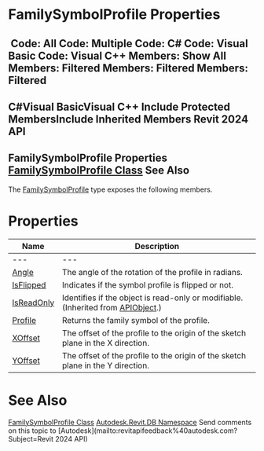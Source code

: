 # FamilySymbolProfile Properties

﻿
 Code: All Code: Multiple Code: C# Code: Visual Basic Code: Visual C++  Members: Show All Members: Filtered Members: Filtered Members: Filtered   
---  
C#Visual BasicVisual C++
Include Protected MembersInclude Inherited Members
Revit 2024 API  
---  
FamilySymbolProfile Properties  
[FamilySymbolProfile Class](9a0976ad-9366-4139-43f1-95e9f3918622.md "FamilySymbolProfile Class") See Also  
---  
The [FamilySymbolProfile](9a0976ad-9366-4139-43f1-95e9f3918622.md "FamilySymbolProfile Class") type exposes the following members.
# Properties
| Name | Description |
| --- | --- |
| --- | --- | --- |
| [Angle](0ae4c1a4-7eb0-f4d9-32df-55e46c9248c3.md "Angle Property") | The angle of the rotation of the profile in radians. |
| [IsFlipped](22707f90-d71b-82ac-c154-21ca27f96ba0.md "IsFlipped Property") | Indicates if the symbol profile is flipped or not. |
| [IsReadOnly](d516bcd2-a3fd-a578-58f6-f1add979bd07.md "IsReadOnly Property") | Identifies if the object is read-only or modifiable. (Inherited from [APIObject](beb86ef5-39ad-3f0d-0cd9-0c929387a2bb.md "APIObject Class").) |
| [Profile](15a89854-bc42-7e79-097c-979220a3ad27.md "Profile Property") | Returns the family symbol of the profile. |
| [XOffset](6abdc02b-944b-610e-2f77-01ad859268a7.md "XOffset Property") | The offset of the profile to the origin of the sketch plane in the X direction. |
| [YOffset](05a5e28a-e085-62dd-509a-ddd30f789b85.md "YOffset Property") | The offset of the profile to the origin of the sketch plane in the Y direction. |

# See Also
[FamilySymbolProfile Class](9a0976ad-9366-4139-43f1-95e9f3918622.md "FamilySymbolProfile Class")
[Autodesk.Revit.DB Namespace](87546ba7-461b-c646-cbb1-2cb8f5bff8b2.md "Autodesk.Revit.DB Namespace")
Send comments on this topic to [Autodesk](mailto:revitapifeedback%40autodesk.com?Subject=Revit 2024 API)